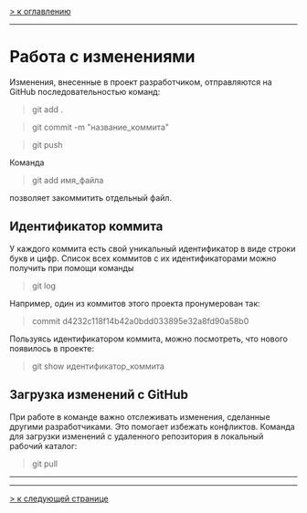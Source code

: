 [> к оглавлению](/readme.md)

___

# Работа с изменениями

Изменения, внесенные в проект разработчиком, отправляются на GitHub последовательностью команд:

> git add .

> git commit -m "название_коммита"

> git push

Команда

> git add имя_файла

позволяет закоммитить отдельный файл.

## Идентификатор коммита

У каждого коммита есть свой уникальный идентификатор в виде строки букв и цифр. Список всех коммитов с их идентификаторами можно получить при помощи команды

> git log

Например, один из коммитов этого проекта пронумерован так:

> commit d4232c118f14b42a0bdd033895e32a8fd90a58b0

Пользуясь идентификатором коммита, можно посмотреть, что нового появилось в проекте:

> git show идентификатор_коммита

## Загрузка изменений с GitHub

При работе в команде важно отслеживать изменения, сделанные другими разработчиками. Это помогает избежать конфликтов. Команда для загрузки изменений с удаленного репозитория в локальный рабочий каталог:

> git pull
___
___

[> к следующей странице](/branch.md)